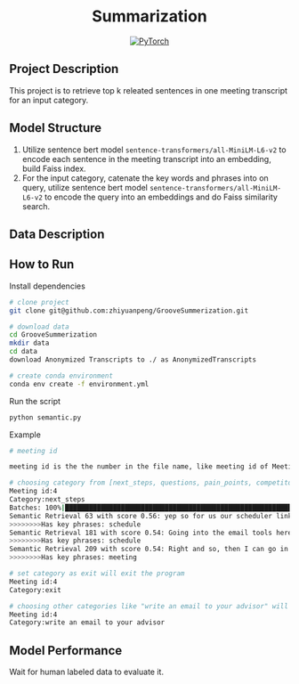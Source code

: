 <div align="center">

# Summarization

<a href="https://pytorch.org/get-started/locally/"><img alt="PyTorch" src="https://img.shields.io/badge/PyTorch-ee4c2c?logo=pytorch&logoColor=white"></a>

</div>

## Project Description

This project is to retrieve top k releated sentences in one meeting transcript for an input category.

## Model Structure

1. Utilize sentence bert model `sentence-transformers/all-MiniLM-L6-v2` to encode each sentence in the meeting transcript into an embedding, build Faiss index.
2. For the input category, catenate the key words and phrases into on query, utilize sentence bert model `sentence-transformers/all-MiniLM-L6-v2` to encode the query into an embeddings and do Faiss similarity search.

## Data Description

## How to Run

Install dependencies

```bash
# clone project
git clone git@github.com:zhiyuanpeng/GrooveSummerization.git

# download data
cd GrooveSummerization
mkdir data
cd data
download Anonymized Transcripts to ./ as AnonymizedTranscripts

# create conda environment
conda env create -f environment.yml
```
Run the script

```bash
python semantic.py
```

Example

```bash
# meeting id

meeting id is the the number in the file name, like meeting id of Meeting4.txt is 4

# choosing category from [next_steps, questions, pain_points, competitors, pricing, differentiation] will concatenate the words and phrases in predefined categories as a query
Meeting id:4
Category:next_steps
Batches: 100%|███████████████████████████████████████████████████████████████████████████████████████████████████████████████████████████| 1/1 [00:00<00:00,  2.87it/s]
Semantic Retrieval 63 with score 0.56: yep so for us our scheduler links if you re like hey Catherine heres the time me my colleague heres times that my colleagues and I are available or heres a link to our entire calendars book a time that works for you.
>>>>>>>>Has key phrases: schedule
Semantic Retrieval 181 with score 0.54: Going into the email tools here when it comes to the scheduler functionalities so out of the gate you can see Okay, you can select a time zone, if you want.
>>>>>>>>Has key phrases: schedule
Semantic Retrieval 209 with score 0.54: Right and so, then I can go in and say Okay, I want this to display and Eastern time thats my time zone, you can pick it to be different and then select meetings insert times and then again, you would see that.
>>>>>>>>Has key phrases: meeting

# set category as exit will exit the program
Meeting id:4
Category:exit

# choosing other categories like "write an email to your advisor" will utilize "write an email to your advisor" as query
Meeting id:4
Category:write an email to your advisor
```
## Model Performance

Wait for human labeled data to evaluate it.
